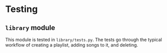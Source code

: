 # Testing

## `library` module
This module is tested in `library/tests.py`. The tests go through the typical workflow of creating a playlist, adding songs to it, and deleting.
